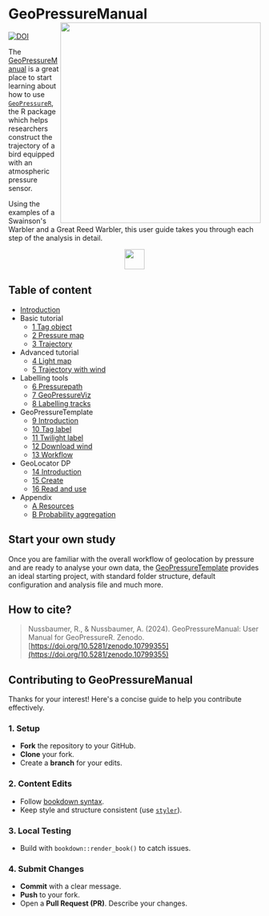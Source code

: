 # GeoPressureManual <img src="assets/cover.png" align="right" height="400"/>

<!-- badges: start -->

[![DOI](https://zenodo.org/badge/DOI/10.5281/zenodo.10799355.svg)](https://doi.org/10.5281/zenodo.10799355)

<!-- badges: end -->

The [GeoPressureManual](https://raphaelnussbaumer.com/GeoPressureManual/) is a great place to start learning about how to use [`GeoPressureR`](https://raphaelnussbaumer.com/GeoPressureR/), the R package which helps researchers construct the trajectory of a bird equipped with an atmospheric pressure sensor.

Using the examples of a Swainson's Warbler and a Great Reed Warbler, this user guide takes you through each step of the analysis in detail.

<div align="center">
<a href="https://raphaelnussbaumer.com/GeoPressureManual"><img src="https://img.shields.io/badge/📖%20open%20the%20manual%20📖-37a779?style=for-the-badge&amp;color=%238D5903" style="height:40px;"/></a>
</div>

## Table of content

- [Introduction](https://raphaelnussbaumer.com/GeoPressureManual/index.html)
- Basic tutorial
  - [1 Tag object](https://raphaelnussbaumer.com/GeoPressureManual/tag-object.html)
  - [2 Pressure map](https://raphaelnussbaumer.com/GeoPressureManual/pressure-map.html)
  - [3 Trajectory](https://raphaelnussbaumer.com/GeoPressureManual/trajectory.html)
- Advanced tutorial
  - [4 Light map](https://raphaelnussbaumer.com/GeoPressureManual/light-map.html)
  - [5 Trajectory with wind](https://raphaelnussbaumer.com/GeoPressureManual/trajectory-with-wind.html)
- Labelling tools
  - [6 Pressurepath](https://raphaelnussbaumer.com/GeoPressureManual/pressurepath.html)
  - [7 GeoPressureViz](https://raphaelnussbaumer.com/GeoPressureManual/geopressureviz.html)
  - [8 Labelling tracks](https://raphaelnussbaumer.com/GeoPressureManual/labelling-tracks.html)
- GeoPressureTemplate
  - [9 Introduction](https://raphaelnussbaumer.com/GeoPressureManual/geopressuretemplate-intro.html)
  - [10 Tag label](https://raphaelnussbaumer.com/GeoPressureManual/geopressuretemplate-label.html)
  - [11 Twilight label](https://raphaelnussbaumer.com/GeoPressureManual/geopressuretemplate-twilight.html)
  - [12 Download wind](https://raphaelnussbaumer.com/GeoPressureManual/geopressuretemplate-wind.html)
  - [13 Workflow](https://raphaelnussbaumer.com/GeoPressureManual/geopressuretemplate-workflow.html)
- GeoLocator DP
  - [14 Introduction](https://raphaelnussbaumer.com/GeoPressureManual/geolocator-intro.html)
  - [15 Create](https://raphaelnussbaumer.com/GeoPressureManual/geolocator-create.html)
  - [16 Read and use](https://raphaelnussbaumer.com/GeoPressureManual/geolocator-read.html)
- Appendix
  - [A Resources](https://raphaelnussbaumer.com/GeoPressureManual/resources.html)
  - [B Probability aggregation](https://raphaelnussbaumer.com/GeoPressureManual/probability-aggregation.html)

## Start your own study

Once you are familiar with the overall workflow of geolocation by pressure and are ready to analyse your own data, the [GeoPressureTemplate](https://github.com/Rafnuss/GeoPressureTemplate/) provides an ideal starting project, with standard folder structure, default configuration and analysis file and much more.

## How to cite?

> Nussbaumer, R., & Nussbaumer, A. (2024). GeoPressureManual: User Manual for GeoPressureR. Zenodo. [https://doi.org/10.5281/zenodo.10799355](https://doi.org/10.5281/zenodo.10799355)

## Contributing to GeoPressureManual

Thanks for your interest! Here's a concise guide to help you contribute effectively.

### 1. **Setup**

- **Fork** the repository to your GitHub.
- **Clone** your fork.
- Create a **branch** for your edits.

### 2. **Content Edits**

- Follow [bookdown syntax](https://bookdown.org/yihui/bookdown/).
- Keep style and structure consistent (use [`styler`](https://styler.r-lib.org/)).

### 3. **Local Testing**

- Build with `bookdown::render_book()` to catch issues.

### 4. **Submit Changes**

- **Commit** with a clear message.
- **Push** to your fork.
- Open a **Pull Request (PR)**. Describe your changes.
